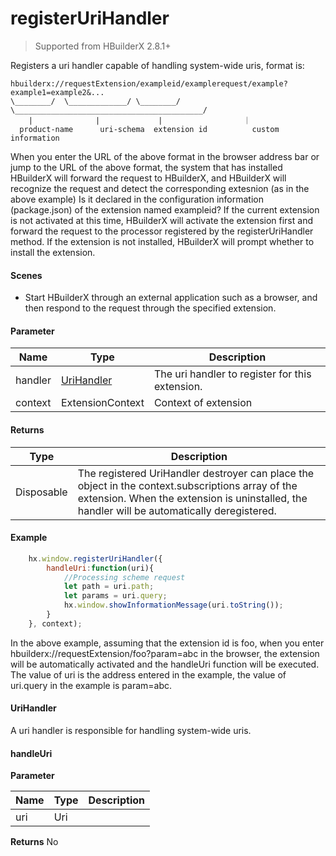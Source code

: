 # registerUriHandler

> Supported from HBuilderX 2.8.1+

Registers a uri handler capable of handling system-wide uris, format is:
```
hbuilderx://requestExtension/exampleid/examplerequest/example?example1=example2&...
\________/  \_____________/ \________/ \__________________________________________/
    |              |             |                  ｜
  product-name      uri-schema  extension id          custom information
```

When you enter the URL of the above format in the browser address bar or jump to the URL of the above format, the system that has installed HBuilderX will forward the request to HBuilderX, and HBuilderX will recognize the request and detect the corresponding extesnion (as in the above example) Is it declared in the configuration information (package.json) of the extension named exampleid? If the current extension is not activated at this time, HBuilderX will activate the extension first and forward the request to the processor registered by the registerUriHandler method. If the extension is not installed, HBuilderX will prompt whether to install the extension.

#### Scenes
- Start HBuilderX through an external application such as a browser, and then respond to the request through the specified extension.

#### Parameter
|Name	|Type					|Description											|
|--			|--							|--												|
|handler	|[UriHandler](#UriHandler)	|The uri handler to register for this extension.									|
|context	|ExtensionContext			|Context of extension	|

#### Returns
|Type	|Description																											|
|--			|--																												|
|Disposable	|The registered UriHandler destroyer can place the object in the context.subscriptions array of the extension. When the extension is uninstalled, the handler will be automatically deregistered.	|


#### Example

```javascript
    hx.window.registerUriHandler({
        handleUri:function(uri){
            //Processing scheme request
            let path = uri.path;
            let params = uri.query;
            hx.window.showInformationMessage(uri.toString());
        }
    }, context);
```

In the above example, assuming that the extension id is foo, when you enter hbuilderx://requestExtension/foo?param=abc in the browser, the extension will be automatically activated and the handleUri function will be executed. The value of uri is the address entered in the example, the value of uri.query in the example is param=abc.


#### UriHandler
A uri handler is responsible for handling system-wide uris.

#### handleUri

**Parameter**

|Name	|Type	|Description																		|
|--			|--			|--																			|
|uri		|Uri		|	|

**Returns**
No

